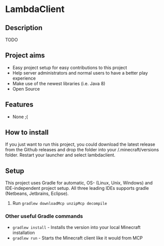 # LambdaClient

## Description

TODO

## Project aims

* Easy project setup for easy contributions to this project
* Help server administrators and normal users to have a better play experience
* Make use of the newest libraries (i.e. Java 8)
* Open Source

## Features

* None ;(

## How to install 

If you just want to run this project, you could download the latest release from the Github releases and drop the
folder into your /.minecraft/versions folder. Restart your launcher and select lambdaclient.

## Setup

This project uses Gradle for automatic, OS- (Linux, Unix, Windows) and IDE-independent project setup. 
All three leading IDEs supports gradle (Netbeans, Jetbrains, Eclipse). 

1. Run `gradlew downloadMcp unzipMcp decompile`

### Other useful Gradle commands

* `gradlew install` - Installs the version into your local Minecraft installation
* `gradlew run` - Starts the Minecraft client like it would from MCP